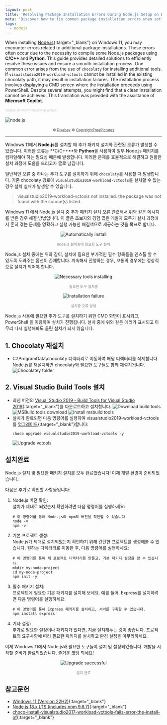 ```yaml
---
layout: post
title: 'Resolving Package Installation Errors During Node.js Setup on Windows 11'
meta: 'Discover how to fix common package installation errors when setting up Node.js on Windows 11. This guide provides clear solutions for handling compilation issues with C/C++ and Python using Chocolaty.'
tags:
  - nodejs
---
```


When installing [Node.js](https://nodejs.org/ "nodejs"){:target="_blank"} on Windows 11, you may encounter errors related to additional package installations. 
These errors often occur due to the necessity to compile some Node.js packages using **C/C++** and **Python**. 
This guide provides detailed solutions to efficiently resolve these issues and ensure a smooth installation process.
One common error arises from the use of `chocolaty` for installing additional tools. 
If `visualstudio2019-workload-vctools` cannot be installed in the existing chocolaty path, it may result in installation failures. 
The installation process involves displaying a CMD screen where the installation proceeds using PowerShell. 
Despite several attempts, you might find that a clean installation cannot be achieved.
This translation was provided with the assistance of **Microsoft Copilot**.

<!--more-->

<small style="color:lightgray;text-decoration:line-through;font-style: italic;">제목과 첫 문단은 영어가 멋있어요.</small>

<img src="/uploads/nodejs-installation-failure/nodejs.png" alt="node.js" />

<p style="text-align:center;opacity:0.8;">
    <small>&copy; <a href="https://pixabay.com/" title="Pixabay" target="_blank">Pixabay</a></small>
    <small>&copy; <a href="https://pixabay.com/ko/users/copyrightfreepictures-203" title="Content copyright holder" target="_blank">CopyrightFreePictures</a></small>
</p>

-----

Windows 11에서 **Node.js**를 설치할 때 추가 패키지 설치와 관련된 오류가 발생할 수 있습니다. 
이러한 오류는 **C/C++**와 **Python**을 사용하여 일부 Node.js 패키지를 컴파일해야 하는 필요성 때문에 발생합니다. 
이러한 문제를 효율적으로 해결하고 원활한 설치 과정에 도움을 드리고자 글로 남깁니다.

일반적인 오류 중 하나는 추가 도구를 설치하기 위해 `chocolaty`를 사용할 때 발생합니다. 
기존 chocolaty 경로에 `visualstudio2019-workload-vctools`를 설치할 수 없는 경우 설치 실패가 발생할 수 있습니다. 

> visualstudio2019-workload-vctools not installed. the package was not found with the source(s) listed.

Windows 11 에서 Node.js 설치 중 추가 패키지 설치 오류 관련해서 위와 같은 메시지를 받은 경우 해결 방법입니다.
이 글은 초보자와 경험 많은 개발자 모두가 설치 과정에서 흔히 겪는 문제를 명확하고 실행 가능한 해결책으로 제공하는 것을 목표로 합니다.

<div style="display:grid;">
    <img src="/uploads/nodejs-installation-failure/automatically-install.png" alt="Automatically install" style="justify-self:center;" />
</div>
<p style="text-align:center;color:gray;"><small>node.js 설치중에 필요한 도구 설치</small></p>

Node.js 설치 중에는 위와 같이, 설치에 필요한 부가적인 필수 항목들을 인스톨 할 수 있도록 도와주는 옵션이 존재합니다.
계속해서 진행하는 경우, 보통의 경우에는 정상적으로 설치가 되어야 합니다.

<div style="display:grid;">
    <img src="/uploads/nodejs-installation-failure/necessary-tools-installing.png" alt="Necessary tools installing" style="justify-self:center;" />
</div>
<p style="text-align:center;color:gray;"><small>필요한 도구 설치중</small></p>

<div style="display:grid;">
    <img src="/uploads/nodejs-installation-failure/installation-failure.png" alt="Installation failure" style="justify-self:center;" />
</div>
<p style="text-align:center;color:gray;"><small>설치중 오류 발생</small></p>

Node.js 사용에 필요한 추가 도구를 설치하기 위한 CMD 화면이 표시되고, PowerShell 을 이용하여 설치가 진행됩니다. 
설치 중에 위와 같은 에러가 표시되고 아무리 다시 실행해봐도 클린 설치가 되지 않습니다.

## 1. Chocolaty 재설치

 - C:\ProgramData\chocolaty 디렉터리로 이동하여 해당 디렉터리를 삭제합니다.
   Node.js를 재설치하면 chocolaty와 필요한 도구들도 함께 재설치됩니다.
   <img src="/uploads/nodejs-installation-failure/chocolatey.png" alt="Chocolatey folder" />

## 2. Visual Studio Build Tools 설치

 - 최신 버전의 [Visual Studio 2019 - Build Tools for Visual Studio 2019](https://my.visualstudio.com/Downloads?q=visual%20studio%202019 "Build Tools for Visual Studio 2019"){:target="_blank"}를 다운로드하고 설치합니다.
   <img src="/uploads/nodejs-installation-failure/download-build-tools.png" alt="Download build tools" />
   <img src="/uploads/nodejs-installation-failure/msbuild-tools.png" alt="MSBuild tools download" />
   <img src="/uploads/nodejs-installation-failure/install-msbuild-tools.png" alt="Install msbuild tools" />
 - 설치가 완료되면 다음 명령어를 실행하여 visualstudio2019-workload-vctools를 [업그레이드](https://community.chocolatey.org/packages/visualstudio2019-workload-vctools#upgrade "Choco upgrade"){:target="_blank"}합니다:
   ```shell
   choco upgrade visualstudio2019-workload-vctools -y
   ```
   <img src="/uploads/nodejs-installation-failure/upgrade-vctools.png" alt="Upgrade vctools" />

## 설치완료

Node.js 설치 및 필요한 패키지 설치를 모두 완료했습니다! 
이제 개발 환경이 준비되었습니다. 

다음은 추가로 확인할 사항들입니다:

1. Node.js 버전 확인: <br/>
   설치가 제대로 되었는지 확인하려면 다음 명령어를 실행하세요:
   ```shell
   # 이 명령어를 통해 Node.js와 npm의 버전을 확인할 수 있습니다.
   node -v
   npm -v
   ```
2. 기본 프로젝트 생성: <br/>
   Node.js가 제대로 설치되었는지 확인하기 위해 간단한 프로젝트를 생성해볼 수 있습니다. 원하는 디렉터리로 이동한 후, 다음 명령어를 실행하세요:
   ```shell
   # 이 명령어를 통해 새 프로젝트 디렉터리를 만들고, 기본 패키지 설정을 할 수 있습니다.
   mkdir my-node-project
   cd my-node-project
   npm init -y
   ```
3. 필수 패키지 설치: <br/>
   프로젝트에 필요한 기본 패키지를 설치해 보세요. 예를 들어, Express를 설치하려면 다음 명령어를 실행하세요:
   ```shell
   # 이 명령어를 통해 Express 패키지를 설치하고, 서버를 구축할 수 있습니다.
   npm install express
   ```
4. 기타 설정: <br/>
   추가로 필요한 설정이나 패키지가 있다면, 지금 설치해두는 것이 좋습니다. 프로젝트의 요구사항에 따라 필요한 패키지를 설치하고 환경 설정을 마무리하세요.

이제 Windows 11에서 Node.js와 필요한 도구들이 설치 및 설정되었습니다. 개발을 시작할 준비가 완료되었습니다. 즐거운 코딩 되세요!

<div style="display:grid;">
   <img src="/uploads/nodejs-installation-failure/upgrade-successful.png" alt="Upgrade successful" style="justify-self:center;" />
</div>
<p style="text-align:center;color:gray;"><small>설치 완료</small></p>

## 참고문헌

- [Windows 11 (Version 22H2)](https://en.wikipedia.org/wiki/Windows_11 "Windows 11"){:target="_blank"}
- [Node.js 18.x LTS (includes npm 9.6.7)](https://nodejs.org/docs/latest-v18.x/api/index.html "Node.js 18.x LTS"){:target="_blank"}
- [choco-install-visualstudio2017-workload-vctools-fails-error-the-install-of](https://stackoverflow.com/questions/65185384/choco-install-visualstudio2017-workload-vctools-fails-error-the-install-of "StackOverflow 참고사항"){:target="_blank"}
